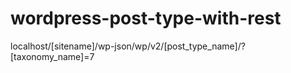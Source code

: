 # wordpress-post-type-with-rest


localhost/[sitename]/wp-json/wp/v2/[post_type_name]/?[taxonomy_name]=7
